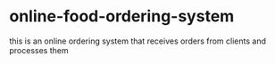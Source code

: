 # online-food-ordering-system
this is an online ordering system that receives orders from clients and processes them
